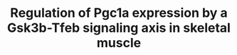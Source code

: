 ---
annotations:
- id: PW:0001355
  parent: regulatory pathway
  type: Pathway Ontology
  value: peroxisome proliferator-activated receptor signaling pathway
- id: CL:0008002
  parent: native cell
  type: Cell Type Ontology
  value: skeletal muscle fiber
authors:
- DeSl
- AlexanderPico
description: In (skeletal) muscle cells, PGC-1 signaling controls mitochondrial biogenesis
  and oxidative substrate metabolism. PGC-1 signaling disturbance in skeletal muscle
  is linked to several chronic diseases. This pathway depicts the mechanism in which
  inhibition of GSK-3β increases Pgc-1α abundance, through dephosphorylation of Tfeb
  [https://doi.org/10.1016/j.bbamcr.2019.118610 Theeuwes et al, 2019]. This reaction
  allows Tfeb to translocate to the nucleus, where it stimulates the transcription
  of the PPARGC1A gene to the Pgc-1α protein. Phosphorylation of Tfeb leads to binding
  with members of the 14-3-3 protein family, which disables transport into the nucleus.
  If the dephosphorylation of Tfeb through Gsk-3β is a direct or indirect reaction
  is as of yet unknown.
last-edited: 2019-12-29
organisms:
- Mus musculus
redirect_from:
- /index.php/Pathway:WP4763
- /instance/WP4763
revision: null
schema-jsonld:
- '@context': https://schema.org/
  '@id': https://wikipathways.github.io/pathways/WP4763.html
  '@type': Dataset
  creator:
    '@type': Organization
    name: WikiPathways
  description: In (skeletal) muscle cells, PGC-1 signaling controls mitochondrial
    biogenesis and oxidative substrate metabolism. PGC-1 signaling disturbance in
    skeletal muscle is linked to several chronic diseases. This pathway depicts the
    mechanism in which inhibition of GSK-3β increases Pgc-1α abundance, through dephosphorylation
    of Tfeb [https://doi.org/10.1016/j.bbamcr.2019.118610 Theeuwes et al, 2019]. This
    reaction allows Tfeb to translocate to the nucleus, where it stimulates the transcription
    of the PPARGC1A gene to the Pgc-1α protein. Phosphorylation of Tfeb leads to binding
    with members of the 14-3-3 protein family, which disables transport into the nucleus.
    If the dephosphorylation of Tfeb through Gsk-3β is a direct or indirect reaction
    is as of yet unknown.
  keywords:
  - ''
  - '14-3-3 '
  - CHIR99021
  - Gsk-3β
  - Mitochondrial biogenesis
  - 'PPARGC1A '
  - Pgc-1α
  - Tfeb
  - promotor
  - protein family
  license: CC0
  name: Regulation of Pgc1a expression by a Gsk3b-Tfeb signaling axis in skeletal
    muscle
seo: CreativeWork
title: Regulation of Pgc1a expression by a Gsk3b-Tfeb signaling axis in skeletal muscle
wpid: WP4763
---